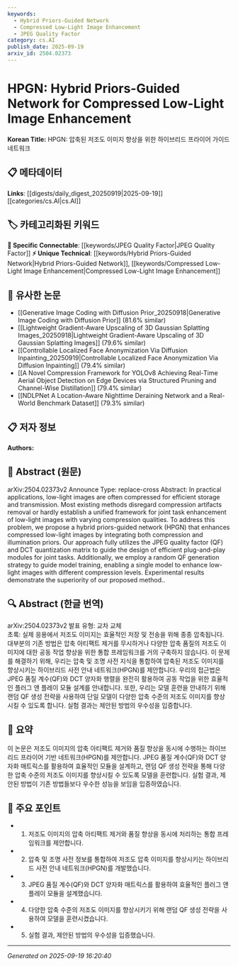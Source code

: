 ```yaml
---
keywords:
  - Hybrid Priors-Guided Network
  - Compressed Low-Light Image Enhancement
  - JPEG Quality Factor
category: cs.AI
publish_date: 2025-09-19
arxiv_id: 2504.02373
---
```


<!-- KEYWORD_LINKING_METADATA:
{
  "processed_timestamp": "2025-09-22 21:41:09.113386",
  "vocabulary_version": "1.0",
  "selected_keywords": [
    "Hybrid Priors-Guided Network",
    "Compressed Low-Light Image Enhancement",
    "JPEG Quality Factor"
  ],
  "rejected_keywords": [
    "DCT Quantization Matrix"
  ],
  "similarity_scores": {
    "Hybrid Priors-Guided Network": 0.78,
    "Compressed Low-Light Image Enhancement": 0.75,
    "JPEG Quality Factor": 0.72
  },
  "extraction_method": "AI_prompt_based",
  "budget_applied": true
}
-->


# HPGN: Hybrid Priors-Guided Network for Compressed Low-Light Image Enhancement

**Korean Title:** HPGN: 압축된 저조도 이미지 향상을 위한 하이브리드 프라이어 가이드 네트워크

## 📋 메타데이터

**Links**: [[digests/daily_digest_20250919|2025-09-19]]   [[categories/cs.AI|cs.AI]]

## 🏷️ 카테고리화된 키워드
**🔗 Specific Connectable**: [[keywords/JPEG Quality Factor|JPEG Quality Factor]]
**⚡ Unique Technical**: [[keywords/Hybrid Priors-Guided Network|Hybrid Priors-Guided Network]], [[keywords/Compressed Low-Light Image Enhancement|Compressed Low-Light Image Enhancement]]

## 🔗 유사한 논문
- [[Generative Image Coding with Diffusion Prior_20250918|Generative Image Coding with Diffusion Prior]] (81.6% similar)
- [[Lightweight Gradient-Aware Upscaling of 3D Gaussian Splatting Images_20250918|Lightweight Gradient-Aware Upscaling of 3D Gaussian Splatting Images]] (79.6% similar)
- [[Controllable Localized Face Anonymization Via Diffusion Inpainting_20250919|Controllable Localized Face Anonymization Via Diffusion Inpainting]] (79.4% similar)
- [[A Novel Compression Framework for YOLOv8 Achieving Real-Time Aerial Object Detection on Edge Devices via Structured Pruning and Channel-Wise Distillation]] (79.4% similar)
- [[NDLPNet A Location-Aware Nighttime Deraining Network and a Real-World Benchmark Dataset]] (79.3% similar)

## 📋 저자 정보

**Authors:** 

## 📄 Abstract (원문)

arXiv:2504.02373v2 Announce Type: replace-cross 
Abstract: In practical applications, low-light images are often compressed for efficient storage and transmission. Most existing methods disregard compression artifacts removal or hardly establish a unified framework for joint task enhancement of low-light images with varying compression qualities. To address this problem, we propose a hybrid priors-guided network (HPGN) that enhances compressed low-light images by integrating both compression and illumination priors. Our approach fully utilizes the JPEG quality factor (QF) and DCT quantization matrix to guide the design of efficient plug-and-play modules for joint tasks. Additionally, we employ a random QF generation strategy to guide model training, enabling a single model to enhance low-light images with different compression levels. Experimental results demonstrate the superiority of our proposed method..

## 🔍 Abstract (한글 번역)

arXiv:2504.02373v2 발표 유형: 교차 교체  
초록: 실제 응용에서 저조도 이미지는 효율적인 저장 및 전송을 위해 종종 압축됩니다. 대부분의 기존 방법은 압축 아티팩트 제거를 무시하거나 다양한 압축 품질의 저조도 이미지에 대한 공동 작업 향상을 위한 통합 프레임워크를 거의 구축하지 않습니다. 이 문제를 해결하기 위해, 우리는 압축 및 조명 사전 지식을 통합하여 압축된 저조도 이미지를 향상시키는 하이브리드 사전 안내 네트워크(HPGN)를 제안합니다. 우리의 접근법은 JPEG 품질 계수(QF)와 DCT 양자화 행렬을 완전히 활용하여 공동 작업을 위한 효율적인 플러그 앤 플레이 모듈 설계를 안내합니다. 또한, 우리는 모델 훈련을 안내하기 위해 랜덤 QF 생성 전략을 사용하여 단일 모델이 다양한 압축 수준의 저조도 이미지를 향상시킬 수 있도록 합니다. 실험 결과는 제안된 방법의 우수성을 입증합니다.

## 📝 요약

이 논문은 저조도 이미지의 압축 아티팩트 제거와 품질 향상을 동시에 수행하는 하이브리드 프라이어 기반 네트워크(HPGN)를 제안합니다. JPEG 품질 계수(QF)와 DCT 양자화 매트릭스를 활용하여 효율적인 모듈을 설계하고, 랜덤 QF 생성 전략을 통해 다양한 압축 수준의 저조도 이미지를 향상시킬 수 있도록 모델을 훈련합니다. 실험 결과, 제안된 방법이 기존 방법들보다 우수한 성능을 보임을 입증하였습니다.

## 🎯 주요 포인트

- 1. 저조도 이미지의 압축 아티팩트 제거와 품질 향상을 동시에 처리하는 통합 프레임워크를 제안합니다.

- 2. 압축 및 조명 사전 정보를 통합하여 저조도 압축 이미지를 향상시키는 하이브리드 사전 안내 네트워크(HPGN)를 개발했습니다.

- 3. JPEG 품질 계수(QF)와 DCT 양자화 매트릭스를 활용하여 효율적인 플러그 앤 플레이 모듈을 설계했습니다.

- 4. 다양한 압축 수준의 저조도 이미지를 향상시키기 위해 랜덤 QF 생성 전략을 사용하여 모델을 훈련시켰습니다.

- 5. 실험 결과, 제안된 방법의 우수성을 입증했습니다.

---

*Generated on 2025-09-19 16:20:40*